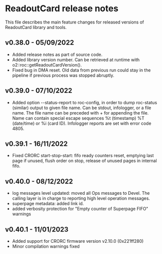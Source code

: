 # ReadoutCard release notes

This file describes the main feature changes for released versions of ReadoutCard library and tools.

## v0.38.0 - 05/09/2022
- Added release notes as part of source code.
- Added library version number. Can be retrieved at runtime with o2::roc::getReadoutCardVersion().
- Fixed bug in DMA reset. Old data from previous run could stay in the pipeline if previous process was stopped abruptly. 

## v0.39.0 - 07/10/2022
- Added option --status-report to roc-config, in order to dump roc-status (similar) output to given file name. Can be stdout, infologger, or a file name. The file name can be preceded with + for appending the file. Name can contain special escape sequences %t (timestamp) %T (date/time) or %i (card ID). Infologger reports are set with error code 4805.

## v0.39.1 - 16/11/2022
- Fixed CRORC start-stop-start: fifo ready counters reset, emptying last page if unused, flush order on stop, release of unused pages in internal fifo.

## v0.40.0 - 08/12/2022
- log messages level updated: moved all Ops messages to Devel. The calling layer is in charge to reporting high level operation messages.
- superpage metadata: added link id.
- added verbosity protection for "Empty counter of Superpage FIFO" warnings

## v0.40.1 - 11/01/2023
- Added support for CRORC firmware version v2.10.0 (0x221ff280)
- Minor compilation warnings fixed
